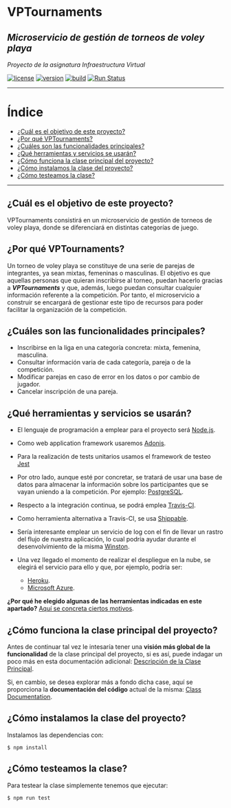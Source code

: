 # VPTournaments
## *Microservicio de gestión de torneos de voley playa*

*Proyecto de la asignatura Infraestructura Virtual*

[![license](https://img.shields.io/badge/license-GPLv3-brightgreen)](https://www.gnu.org/licenses/gpl-3.0.html)   [![version](https://img.shields.io/badge/version-v0.3-blue)](https://github.com/pramartinez/IV_project) [![build](https://travis-ci.org/pramartinez/IV_project.svg?branch=master)](https://travis-ci.org/pramartinez/IV_project/builds) [![Run Status](https://api.shippable.com/projects/5d9a289f029be100073e11e9/badge?branch=master)]()

___________________________________

Índice
======
<!--ts-->
  - [¿Cuál es el objetivo de este proyecto?](#%c2%bfcu%c3%a1l-es-el-objetivo-de-este-proyecto)
  - [¿Por qué VPTournaments?](#%c2%bfpor-qu%c3%a9-vptournaments)
  - [¿Cuáles son las funcionalidades principales?](#%c2%bfcu%c3%a1les-son-las-funcionalidades-principales)
  - [¿Qué herramientas y servicios se usarán?](#%c2%bfqu%c3%a9-herramientas-y-servicios-se-usar%c3%a1n)
  - [¿Cómo funciona la clase principal del proyecto?](#%c2%bfc%c3%b3mo-funciona-la-clase-principal-del-proyecto)
  - [¿Cómo instalamos la clase del proyecto?](#%c2%bfc%c3%b3mo-instalamos-la-clase-del-proyecto)
  - [¿Cómo testeamos la clase?](#%c2%bfc%c3%b3mo-testeamos-la-clase)
<!--te-->

__________________________________________


<a name="%c2%bfcu%c3%a1l-es-el-objetivo-de-este-proyecto"></a>
## ¿Cuál es el objetivo de este proyecto?

VPTournaments consistirá en un microservicio de gestión de torneos de voley playa, donde se diferenciará en distintas categorías de juego.

<a name="%c2%bfpor-qu%c3%a9-vptournaments"></a>
## ¿Por qué VPTournaments?

Un torneo de voley playa se constituye de una serie de parejas de integrantes, ya sean mixtas, femeninas o masculinas. El objetivo es que aquellas personas que quieran inscribirse al torneo, puedan hacerlo gracias a ***VPTournaments*** y que, además, luego puedan consultar cualquier información referente a la competición. Por tanto, el microservicio a construir se encargará de gestionar este tipo de recursos para poder facilitar la organización de la competición.

<a name="%c2%bfcu%c3%a1les-son-las-funcionalidades-principales"></a>
## ¿Cuáles son las funcionalidades principales?

-   Inscribirse en la liga en una categoría concreta: mixta, femenina, masculina.
-   Consultar información varia de cada categoría, pareja o de la competición.
-   Modificar parejas en caso de error en los datos o por cambio de jugador.
-   Cancelar inscripción de una pareja.

<a name="%c2%bfqu%c3%a9-herramientas-y-servicios-se-usar%c3%a1n"></a>
## ¿Qué herramientas y servicios se usarán?

- El lenguaje de programación a emplear para el proyecto será [Node.js](https://nodejs.org/es/about/).

- Como web application framework usaremos [Adonis](https://adonisjs.com/).

- Para la realización de tests unitarios usamos el framework de testeo [Jest](https://jestjs.io/)

- Por otro lado, aunque esté por concretar, se tratará de usar una base de datos para almacenar la información sobre los participantes que se vayan uniendo a la competición. Por ejemplo: [PostgreSQL](https://www.postgresql.org/).

- Respecto a la integración continua, se podrá emplea [Travis-CI](https://travis-ci.org/). 
 
- Como herramienta alternativa a Travis-CI, se usa [Shippable](https://app.shippable.com/).

- Sería interesante emplear un servicio de log con el fin de llevar un rastro del flujo de nuestra aplicación, lo cual podría ayudar durante el desenvolvimiento de la misma [Winston](https://github.com/winstonjs/winston).

- Una vez llegado el momento de realizar el despliegue en la nube, se elegirá el servicio para ello y que, por ejemplo, podría ser: 
  - [Heroku](https://www.heroku.com/home).
  - [Microsoft Azure](https://azure.microsoft.com/es-es/free/search/?&ef_id=EAIaIQobChMIp7Gn16_z5AIVCLDtCh3jUA2cEAAYASAAEgJ_cfD_BwE:G:s&OCID=AID2000115_SEM_VAab2G2A&MarinID=VAab2G2A_325772882790_azure_e_c__68954907492_kwd-49508422&lnkd=Google_Azure_Brand&dclid=CJbPsNiv8-QCFRDV1QodhagCXw).

**¿Por qué he elegido algunas de las herramientas indicadas en este apartado?** [Aquí se concreta ciertos motivos](https://github.com/pramartinez/IV_project/blob/master/docs/documentation.md).

<a name="%c2%bfc%c3%b3mo-funciona-la-clase-principal-del-proyecto"></a>
## ¿Cómo funciona la clase principal del proyecto?

Antes de continuar tal vez le intesaría tener una **visión más global de la funcionalidad** de la clase principal del proyecto, si es así, puede indagar un poco más en esta documentación adicional: [Descripción de la Clase Principal](https://github.com/pramartinez/IV_project/blob/master/docs/descripcion_clase.md). 

Si, en cambio, se desea explorar más a fondo dicha case, aquí se proporciona la **documentación del código** actual de la misma: [Class Documentation](https://github.com/pramartinez/IV_project/blob/master/docs/class_doc.md).

<a name="c2%bfc%c3%b3mo-instalamos-la-clase-del-proyecto"></a>  
## ¿Cómo instalamos la clase del proyecto?


Instalamos las dependencias con:

    $ npm install

<a name="%c2%bfc%c3%b3mo-testeamos-la-clase"></a>
## ¿Cómo testeamos la clase?

Para testear la clase simplemente tenemos que ejecutar:

    $ npm run test



